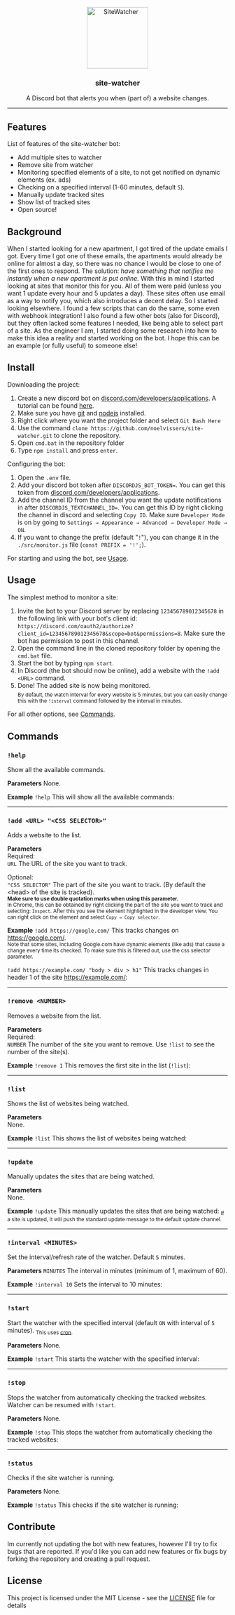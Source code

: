 <p align="center">
  <img alt="SiteWatcher" src="./github/images/icon.png" height="140" />
  <h3 align="center">site-watcher</h3>
  <p align="center">A Discord bot that alerts you when (part of) a website changes.</p>
</p>

---

## Features
List of features of the site-watcher bot:
- Add multiple sites to watcher
- Remove site from watcher
- Monitoring specified elements of a site, to not get notified on dynamic elements (ex. ads)
- Checking on a specified interval (1-60 minutes, default `5`).
- Manually update tracked sites
- Show list of tracked sites
- Open source!

## Background
When I started looking for a new apartment, I got tired of the update emails I got. Every time I got one of these emails, the apartments would already be online for almost a day, so there was no chance I would be close to one of the first ones to respond. The solution: *have something that notifies me instantly when a new apartment is put online.* With this in mind I started looking at sites that monitor this for you. All of them were paid (unless you want 1 update every hour and 5 updates a day). These sites often use email as a way to notify you, which also introduces a decent delay. So I started looking elsewhere. I found a few scripts that can do the same, some even with webhook integration! I also found a few other bots (also for Discord), but they often lacked some features I needed, like being able to select part of a site. As the engineer I am, I started doing some research into how to make this idea a reality and started working on the bot. I hope this can be an example (or fully useful) to someone else!

## Install
Downloading the project:

1. Create a new discord bot on [discord.com/developers/applications](https://discord.com/developers/applications). A tutorial can be found [here](https://discordpy.readthedocs.io/en/latest/discord.html).   
2. Make sure you have [git](https://git-scm.com/downloads) and [nodejs](https://nodejs.org/en/) installed.
3. Right click where you want the project folder and select `Git Bash Here`
4. Use the command `clone https://github.com/noelvissers/site-watcher.git` to clone the repository.
5. Open `cmd.bat` in the repository folder
6. Type `npm install` and press `enter`.

Configuring the bot:

1. Open the `.env` file.
2. Add your discord bot token after `DISCORDJS_BOT_TOKEN=`. You can get this token from [discord.com/developers/applications](https://discord.com/developers/applications).
3. Add the channel ID from the channel you want the update notifications in after `DISCORDJS_TEXTCHANNEL_ID=`. You can get this ID by right clicking the channel in discord and selecting `Copy ID`.  Make sure `Developer Mode` is on by going to `Settings → Appearance → Advanced → Developer Mode → ON`.
4. If you want to change the prefix (default "`!`"), you can change it in the `./src/monitor.js` file (`const PREFIX = '!';`).

For starting and using the bot, see [Usage](#Usage).

## Usage
The simplest method to monitor a site:
1. Invite the bot to your Discord server by replacing `123456789012345678` in the following link with your bot's client id: `https://discord.com/oauth2/authorize?client_id=123456789012345678&scope=bot&permissions=8`. Make sure the bot has permission to post in this channel.
1. Open the command line in the cloned repository folder by opening the `cmd.bat` file.
2. Start the bot by typing `npm start`.
3. In Discord (the bot should now be online), add a website with the `!add <URL>` command.
4. Done! The added site is now being monitored.   
<sub>By default, the watch interval for every website is 5 minutes, but you can easily change this with the `!interval` command followed by the interval in minutes.</sub>

For all other options, see [Commands](#Commands).

## Commands
### `!help`
Show all the available commands.

**Parameters**
None.

**Example**
`!help` This will show all the available commands:

---

### `!add <URL> "<CSS SELECTOR>"`
Adds a website to the list.

**Parameters**   
Required:   
`URL` The URL of the site you want to track.   

Optional:   
`"CSS SELECTOR"` The part of the site you want to track. (By default the \<head\> of the site is tracked).   
<sub>**Make sure to use double quotation marks when using this parameter.**   
In Chrome, this can be obtained by right clicking the part of the site you want to track and selecting: `Inspect`. After this you see the element highlighted in the developer view. You can right click on the element and select `Copy → Copy selector`. </sub>

**Example**
`!add https://google.com/` This tracks changes on https://google.com/.   
<sub>Note that some sites, including Google.com have dynamic elements (like ads) that cause a change every time its checked. To make sure this is filtered out, use the css selector parameter.</sub>   

`!add https://example.com/ "body > div > h1"` This tracks changes in header 1 of the site https://example.com/:

---

### `!remove <NUMBER>`
Removes a website from the list.

**Parameters**   
Required:   
`NUMBER` The number of the site you want to remove. Use `!list` to see the number of the site(s).   

**Example**
`!remove 1` This removes the first site in the list (`!list`):

---

### `!list`
Shows the list of websites being watched.

**Parameters**   
None.

**Example**
`!list` This shows the list of websites being watched:

---

### `!update`
Manually updates the sites that are being watched.

**Parameters**   
None.

**Example**
`!update` This manually updates the sites that are being watched:
<sub>If a site is updated, it will push the standard update message to the default update channel.</sub>

---

### `!interval <MINUTES>`
Set the interval/refresh rate of the watcher. Default `5` minutes.

**Parameters**
`MINUTES` The interval in minutes (minimum of 1, maximum of 60).

**Example**
`!interval 10` Sets the interval to 10 minutes:

---

### `!start`
Start the watcher with the specified interval (default `ON` with interval of `5` minutes). 
<sub>This uses [cron](https://www.npmjs.com/package/cron).</sub>

**Parameters**
None.

**Example**
`!start` This starts the watcher with the specified interval:

---

### `!stop`
Stops the watcher from automatically checking the tracked websites. Watcher can be resumed with `!start`.

**Parameters**
None.

**Example**
`!stop` This stops the watcher from automatically checking the tracked websites:

---

### `!status`
Checks if the site watcher is running.

**Parameters**
None.

**Example**
`!status` This checks if the site watcher is running:


## Contribute
Im currently not updating the bot with new features, however I'll try to fix bugs that are reported. If you'd like you can add new features or fix bugs by forking the repository and creating a pull request.

## License
This project is licensed under the MIT License - see the [LICENSE](LICENSE) file for details